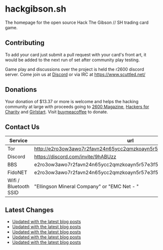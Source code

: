 # hackgibson.sh
The homepage for the open source Hack The Gibson // SH trading card game.


## Contributing

To add your card just submit a pull request with your card's front art, it would be added to the next run of set after community play testing.

Game play and discussions over the project is held the r2600 discord server. Come join us at [Discord](https://discord.com/invite/9hABUzz) or via IRC at https://www.scuttled.net/


## Donations

Your donation of $13.37 or more is welcome and helps the hacking community at large with proceeds going to [2600 Magazine](https://2600.com/), [Hackers for Charity](https://hackersforcharity.org) and [Girlstart](https://girlstart.org).  Visit [buymeacoffee](https://www.buymeacoffee.com/hackgibson.sh) to donate.


## Contact Us

Service | url
-|-
Tor | http://e2ro3ow3awo7r2favn24n65ycc2qmzkoayn5r57e3f56nvjwdcgg32ad.onion
Discord | https://discord.com/invite/9hABUzz
BBS | e2ro3ow3awo7r2favn24n65ycc2qmzkoayn5r57e3f56nvjwdcgg32ad.onion:23
FidoNET | e2ro3ow3awo7r2favn24n65ycc2qmzkoayn5r57e3f56nvjwdcgg32ad.onion:24554
Wifi / Bluetooth SSID | "Ellingson Mineral Company" or "EMC Net - <fidonet address>"

## Latest Changes
<!-- BLOG-POST-LIST:START -->
- [Updated with the latest blog posts](https://github.com/DFW2600/hackgibson.sh/commit/1b8efdc39ac1dd7910c87fae7be078947effcfdf)
- [Updated with the latest blog posts](https://github.com/DFW2600/hackgibson.sh/commit/549c131fe99934354d485312d4f65b5bfa544e2c)
- [Updated with the latest blog posts](https://github.com/DFW2600/hackgibson.sh/commit/f366c34109cee94e8e63aa139a3ecf1e5e1ce755)
- [Updated with the latest blog posts](https://github.com/DFW2600/hackgibson.sh/commit/80c1240ef8e951c2a661b9cbcc16c8105046c21b)
- [Updated with the latest blog posts](https://github.com/DFW2600/hackgibson.sh/commit/0452ace9e280873b68d9877f92c145df8d51ac9d)
<!-- BLOG-POST-LIST:END -->
